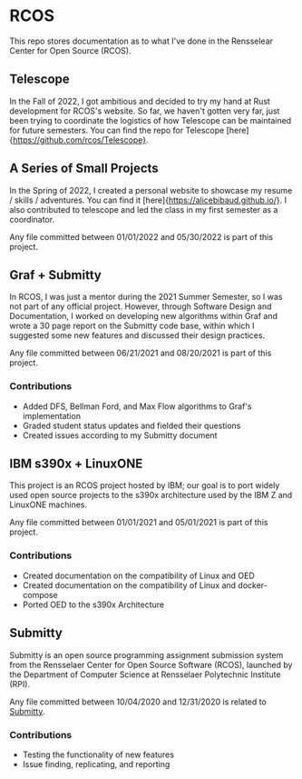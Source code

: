 # RCOS #
This repo stores documentation as to what I've done in the Rensselear Center for Open Source (RCOS).

## Telescope ##
In the Fall of 2022, I got ambitious and decided to try my hand at Rust development for RCOS's website.  So far, we haven't gotten very far, just been trying to coordinate the logistics of how Telescope can be maintained for future semesters.  You can find the repo for Telescope [here] {https://github.com/rcos/Telescope}.

## A Series of Small Projects ##
In the Spring of 2022, I created a personal website to showcase my resume / skills / adventures.  You can find it [here]{https://alicebibaud.github.io/}.  I also contributed to telescope and led the class in my first semester as a coordinator.

Any file committed between 01/01/2022 and 05/30/2022 is part of this project.

## Graf + Submitty ##
In RCOS, I was just a mentor during the 2021 Summer Semester, so I was not part of any official project.  However,
through Software Design and Documentation, I worked on developing new algorithms within Graf and wrote a 30 page
report on the Submitty code base, within which I suggested some new features and discussed their design practices.

Any file committed between 06/21/2021 and 08/20/2021 is part of this project.

### Contributions ###

- Added DFS, Bellman Ford, and Max Flow algorithms to Graf's implementation
- Graded student status updates and fielded their questions
- Created issues according to my Submitty document

## IBM s390x + LinuxONE ##
This project is an RCOS project hosted by IBM; our goal is to port widely used open source projects to
the s390x architecture used by the IBM Z and LinuxONE machines.

Any file committed between 01/01/2021 and 05/01/2021 is part of this project.

### Contributions ###

- Created documentation on the compatibility of Linux and OED
- Created documentation on the compatibility of Linux and docker-compose
- Ported OED to the s390x Architecture

## Submitty ##
Submitty is an open source programming assignment submission system from the Rensselaer Center for
Open Source Software (RCOS), launched by the Department of Computer Science at Rensselaer Polytechnic
Institute (RPI).

Any file committed between 10/04/2020 and 12/31/2020 is related to [Submitty](https://github.com/Submitty/Submitty).

### Contributions ###

- Testing the functionality of new features
- Issue finding, replicating, and reporting
